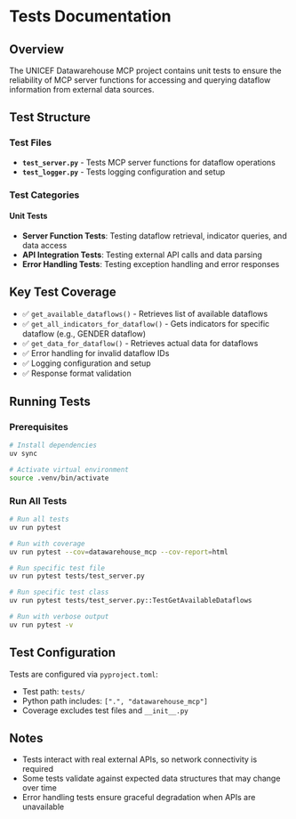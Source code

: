 # Tests Documentation

## Overview

The UNICEF Datawarehouse MCP project contains unit tests to ensure the reliability of MCP server functions for accessing and querying dataflow information from external data sources.

## Test Structure

### Test Files

- **`test_server.py`** - Tests MCP server functions for dataflow operations
- **`test_logger.py`** - Tests logging configuration and setup

### Test Categories

#### Unit Tests

- **Server Function Tests**: Testing dataflow retrieval, indicator queries, and data access
- **API Integration Tests**: Testing external API calls and data parsing
- **Error Handling Tests**: Testing exception handling and error responses

## Key Test Coverage

- ✅ `get_available_dataflows()` - Retrieves list of available dataflows
- ✅ `get_all_indicators_for_dataflow()` - Gets indicators for specific dataflow (e.g., GENDER dataflow)
- ✅ `get_data_for_dataflow()` - Retrieves actual data for dataflows
- ✅ Error handling for invalid dataflow IDs
- ✅ Logging configuration and setup
- ✅ Response format validation

## Running Tests

### Prerequisites

```bash
# Install dependencies
uv sync

# Activate virtual environment
source .venv/bin/activate
```

### Run All Tests

```bash
# Run all tests
uv run pytest

# Run with coverage
uv run pytest --cov=datawarehouse_mcp --cov-report=html

# Run specific test file
uv run pytest tests/test_server.py

# Run specific test class
uv run pytest tests/test_server.py::TestGetAvailableDataflows

# Run with verbose output
uv run pytest -v
```

## Test Configuration

Tests are configured via `pyproject.toml`:

- Test path: `tests/`
- Python path includes: `[".", "datawarehouse_mcp"]`
- Coverage excludes test files and `__init__.py`

## Notes

- Tests interact with real external APIs, so network connectivity is required
- Some tests validate against expected data structures that may change over time
- Error handling tests ensure graceful degradation when APIs are unavailable

